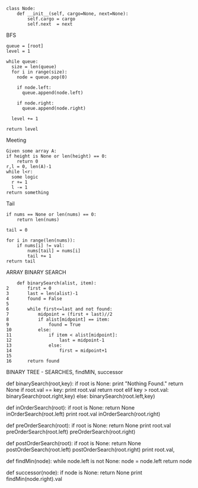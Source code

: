 ```
class Node:
    def __init__(self, cargo=None, next=None):
        self.cargo = cargo
        self.next  = next
```

BFS

```
queue = [root]
level = 1

while queue:
  size = len(queue)
  for i in range(size):
    node = queue.pop(0)
    
    if node.left:
      queue.append(node.left)
      
    if node.right:
      queue.append(node.right)
     
  level += 1

return level
```

Meeting
```
Given some array A:
if height is None or len(height) == 0:
    return 0
r,l = 0, len(A)-1
while l<r:
  some logic
  r += 1
  l -= 1
return something
```

Tail
```
if nums == None or len(nums) == 0:
    return len(nums)

tail = 0

for i in range(len(nums)):
    if nums[i] != val:
        nums[tail] = nums[i]
        tail += 1
return tail
```

ARRAY BINARY SEARCH
```
	def binarySearch(alist, item):
2	    first = 0
3	    last = len(alist)-1
4	    found = False
5	
6	    while first<=last and not found:
7	        midpoint = (first + last)//2
8	        if alist[midpoint] == item:
9	            found = True
10	        else:
11	            if item < alist[midpoint]:
12	                last = midpoint-1
13	            else:
14	                first = midpoint+1
15	
16	    return found
```

BINARY TREE - SEARCHES, findMIN, successor

def binarySearch(root,key):
	if root is None:
		print "Nothing Found."
		return None
	if root.val == key:
		print root.val
		return root
	elif key > root.val:
		binarySearch(root.right,key)
	else:
		binarySearch(root.left,key)

def inOrderSearch(root):
	if root is None: return None
	inOrderSearch(root.left)
	print root.val
	inOrderSearch(root.right)

def preOrderSearch(root):
    if root is None: return None
    print root.val
    preOrderSearch(root.left)
    preOrderSearch(root.right)

def postOrderSearch(root):
    if root is None: return None
    postOrderSearch(root.left)
    postOrderSearch(root.right)
    print root.val,

def findMin(node):
	while node.left is not None: node = node.left
	return node

def successor(node):
	if node is None: return None
	print findMin(node.right).val

